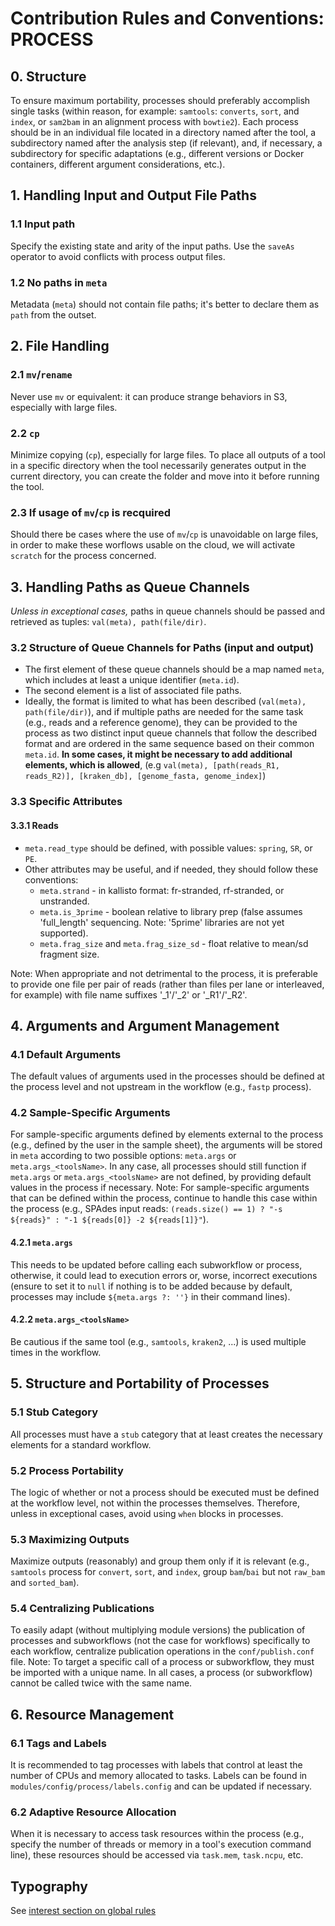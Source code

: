 # Contribution Rules and Conventions: PROCESS

## 0. Structure
To ensure maximum portability, processes should preferably accomplish single tasks (within reason, for example: `samtools`: `converts`, `sort`, and `index`, or `sam2bam` in an alignment process with `bowtie2`).
Each process should be in an individual file located in a directory named after the tool, a subdirectory named after the analysis step (if relevant), and, if necessary, a subdirectory for specific adaptations (e.g., different versions or Docker containers, different argument considerations, etc.).

## 1. Handling Input and Output File Paths

### 1.1 Input path
Specify the existing state and arity of the input paths. Use the `saveAs` operator to avoid conflicts with process output files. 

### 1.2 No paths in `meta`
Metadata (`meta`) should not contain file paths; it's better to declare them as `path` from the outset.

## 2. File Handling

### 2.1 `mv`/`rename`
Never use `mv` or equivalent: it can produce strange behaviors in S3, especially with large files.

### 2.2 `cp`
Minimize copying (`cp`), especially for large files. To place all outputs of a tool in a specific directory when the tool necessarily generates output in the current directory, you can create the folder and move into it before running the tool.

### 2.3 If usage of `mv`/`cp` is recquired
Should there be cases where the use of `mv`/`cp` is unavoidable on large files, in order to make these worflows usable on the cloud, we will activate `scratch` for the process concerned.

## 3. Handling Paths as Queue Channels

*Unless in exceptional cases,* paths in queue channels should be passed and retrieved as tuples: `val(meta), path(file/dir)`.

### 3.2 Structure of Queue Channels for Paths (input **and** output)
- The first element of these queue channels should be a map named `meta`, which includes at least a unique identifier (`meta.id`).
- The second element is a list of associated file paths.
- Ideally, the format is limited to what has been described (`val(meta), path(file/dir)`), and if multiple paths are needed for the same task (e.g., reads and a reference genome), they can be provided to the process as two distinct input queue channels that follow the described format and are ordered in the same sequence based on their common `meta.id`.
**In some cases, it might be necessary to add additional elements, which is allowed**, (e.g `val(meta), [path(reads_R1, reads_R2)], [kraken_db], [genome_fasta, genome_index]`)

### 3.3 Specific Attributes

#### 3.3.1 Reads
- `meta.read_type` should be defined, with possible values: `spring`, `SR`, or `PE`.
- Other attributes may be useful, and if needed, they should follow these conventions:
  - `meta.strand` - in kallisto format: fr-stranded, rf-stranded, or unstranded.
  - `meta.is_3prime` - boolean relative to library prep (false assumes 'full_length' sequencing. Note: '5prime' libraries are not yet supported).
  - `meta.frag_size` and `meta.frag_size_sd` - float relative to mean/sd fragment size.

Note: When appropriate and not detrimental to the process, it is preferable to provide one file per pair of reads (rather than files per lane or interleaved, for example) with file name suffixes '_1'/'_2' or '_R1'/'_R2'.

## 4. Arguments and Argument Management

### 4.1 Default Arguments
The default values of arguments used in the processes should be defined at the process level and not upstream in the workflow (e.g., `fastp` process).

### 4.2 Sample-Specific Arguments
For sample-specific arguments defined by elements external to the process (e.g., defined by the user in the sample sheet), the arguments will be stored in `meta` according to two possible options: `meta.args` or `meta.args_<toolsName>`.
In any case, all processes should still function if `meta.args` or `meta.args_<toolsName>` are not defined, by providing default values in the process if necessary.
Note: For sample-specific arguments that can be defined within the process, continue to handle this case within the process (e.g., SPAdes input reads: `(reads.size() == 1) ? "-s ${reads}" : "-1 ${reads[0]} -2 ${reads[1]}"`).

#### 4.2.1 `meta.args`
This needs to be updated before calling each subworkflow or process, otherwise, it could lead to execution errors or, worse, incorrect executions (ensure to set it to `null` if nothing is to be added because by default, processes may include `${meta.args ?: ''}` in their command lines).

#### 4.2.2 `meta.args_<toolsName>`
Be cautious if the same tool (e.g., `samtools`, `kraken2`, ...) is used multiple times in the workflow.

## 5. Structure and Portability of Processes

### 5.1 Stub Category
All processes must have a `stub` category that at least creates the necessary elements for a standard workflow.

### 5.2 Process Portability
The logic of whether or not a process should be executed must be defined at the workflow level, not within the processes themselves. Therefore, unless in exceptional cases, avoid using `when` blocks in processes.

### 5.3 Maximizing Outputs
Maximize outputs (reasonably) and group them only if it is relevant (e.g., `samtools` process for `convert`, `sort`, and `index`, group `bam`/`bai` but not `raw_bam` and `sorted_bam`).

### 5.4 Centralizing Publications
To easily adapt (without multiplying module versions) the publication of processes and subworkflows (not the case for workflows) specifically to each workflow, centralize publication operations in the `conf/publish.conf` file.
Note: To target a specific call of a process or subworkflow, they must be imported with a unique name. In all cases, a process (or subworkflow) cannot be called twice with the same name.

## 6. Resource Management

### 6.1 Tags and Labels
It is recommended to tag processes with labels that control at least the number of CPUs and memory allocated to tasks. Labels can be found in `modules/config/process/labels.config` and can be updated if necessary.

### 6.2 Adaptive Resource Allocation
When it is necessary to access task resources within the process (e.g., specify the number of threads or memory in a tool's execution command line), these resources should be accessed via `task.mem`, `task.ncpu`, etc.

## Typography
See [interest section on global rules](https://github.com/nexomis/nf-template/blob/main/CONTRIBUTE.md#typography)
